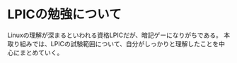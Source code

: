 # LPICの勉強について
Linuxの理解が深まるといわれる資格LPICだが、暗記ゲーになりがちである。
本取り組みでは、LPICの試験範囲について、自分がしっかりと理解したことを中心にまとめていく。
